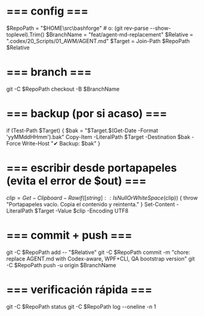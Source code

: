 # === config ===
$RepoPath   = "$HOME\src\bashforge"          # o: (git rev-parse --show-toplevel).Trim()
$BranchName = "feat/agent-md-replacement"
$Relative   = ".codex/20_Scripts/01_AWM/AGENT.md"
$Target     = Join-Path $RepoPath $Relative

# === branch ===
git -C $RepoPath checkout -B $BranchName

# === backup (por si acaso) ===
if (Test-Path $Target) {
  $bak = "$Target.$(Get-Date -Format 'yyMMddHHmm').bak"
  Copy-Item -LiteralPath $Target -Destination $bak -Force
  Write-Host "✔ Backup: $bak"
}

# === escribir desde portapapeles (evita el error de $out) ===
$clip = Get-Clipboard -Raw
if ([string]::IsNullOrWhiteSpace($clip)) { throw "Portapapeles vacío. Copia el contenido y reintenta." }
Set-Content -LiteralPath $Target -Value $clip -Encoding UTF8

# === commit + push ===
git -C $RepoPath add -- "$Relative"
git -C $RepoPath commit -m "chore: replace AGENT.md with Codex-aware, WPF+CLI, QA bootstrap version"
git -C $RepoPath push -u origin $BranchName

# === verificación rápida ===
git -C $RepoPath status
git -C $RepoPath log --oneline -n 1

